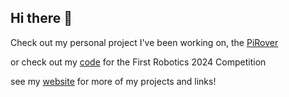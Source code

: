 ## Hi there 👋

Check out my personal project I've been working on, the [PiRover](https://github.com/WeasalCrafter/PiRover)

or check out my [code](https://github.com/WeasalCrafter/FRC545) for the First Robotics 2024 Competition

see my [website](https://loganfick.com/) for more of my projects and links!
<!--
**WeasalCrafter/WeasalCrafter** is a ✨ _special_ ✨ repository because its `README.md` (this file) appears on your GitHub profile.

Here are some ideas to get you started:


Check out my personal project, PiRover
or check out my current code for the 2024 First Robotics Crescendo game

- 🔭 I’m currently working on ...
- 🌱 I’m currently learning ...
- 👯 I’m looking to collaborate on ...
- 🤔 I’m looking for help with ...
- 💬 Ask me about ...
- 📫 How to reach me: ...
- 😄 Pronouns: ...
- ⚡ Fun fact: ...
-->
